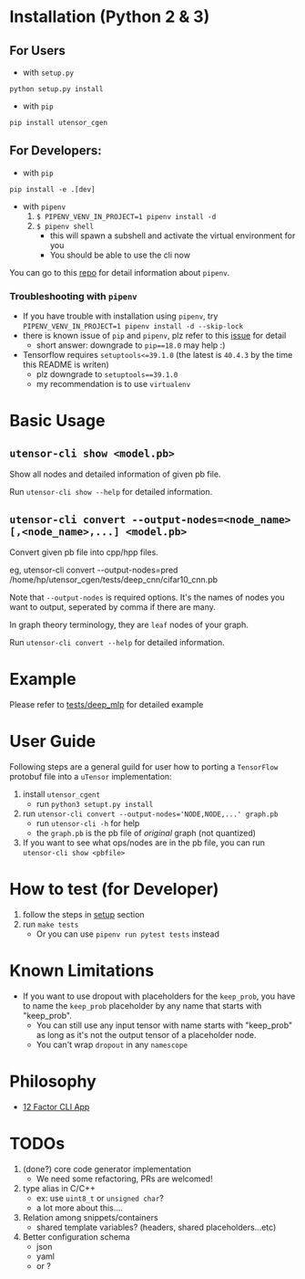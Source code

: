 # Installation (Python 2 & 3)

## For Users

- with `setup.py`
```
python setup.py install
```

- with `pip`
```
pip install utensor_cgen
```

## For Developers:

- with `pip`
```
pip install -e .[dev]
```

- with `pipenv`
    1. `$ PIPENV_VENV_IN_PROJECT=1 pipenv install -d`
    2. `$ pipenv shell`
        - this will spawn a subshell and activate the virtual environment for you
        - You should be able to use the cli now  

You can go to this [repo](https://github.com/pypa/pipenv) for detail information about `pipenv`.

### Troubleshooting with `pipenv`

- If you have trouble with installation using `pipenv`, try `PIPENV_VENV_IN_PROJECT=1 pipenv install -d --skip-lock`
- there is known issue of `pip` and `pipenv`, plz refer to this [issue](https://github.com/pypa/pipenv/issues/2924) for detail
    - short answer: downgrade to `pip==18.0` may help :)
- Tensorflow requires `setuptools<=39.1.0` (the latest is `40.4.3` by the time this README is writen)
    - plz downgrade to `setuptools==39.1.0`
    - my recommendation is to use `virtualenv`

# Basic Usage

## `utensor-cli show <model.pb>`

Show all nodes and detailed information of given pb file.

Run `utensor-cli show --help` for detailed information.

## `utensor-cli convert --output-nodes=<node_name>[,<node_name>,...] <model.pb>`

Convert given pb file into cpp/hpp files.

eg, utensor-cli convert --output-nodes=pred /home/hp/utensor_cgen/tests/deep_cnn/cifar10_cnn.pb

Note that `--output-nodes` is required options. It's the names of nodes you want to output, seperated by comma if there are many.

In graph theory terminology, they are `leaf` nodes of your graph.

Run `utensor-cli convert --help` for detailed information.

# Example

Please refer to [tests/deep_mlp](https://github.com/uTensor/utensor_cgen/tree/develop/tests/deep_mlp) for detailed example

# User Guide

Following steps are a general guild for user how to porting a `TensorFlow` protobuf file into a `uTensor` implementation:

1. install `utensor_cgent`
    - run `python3 setupt.py install`
2. run `utensor-cli convert --output-nodes='NODE,NODE,...' graph.pb`
    - run `utensor-cli -h` for help
    - the `graph.pb` is the pb file of *original* graph (not quantized)
3. If you want to see what ops/nodes are in the pb file, you can run `utensor-cli show <pbfile>`

# How to test (for Developer)

1. follow the steps in [setup](#setup-with-pipenv) section
2. run `make tests`
    - Or you can use `pipenv run pytest tests` instead

# Known Limitations

- If you want to use dropout with placeholders for the `keep_prob`, you have to name the `keep_prob` placeholder by any name that starts with "keep_prob".
    - You can still use any input tensor with name starts with "keep_prob" as long as it's not the output tensor of a placeholder node.
    - You can't wrap `dropout` in any `namescope` 

# Philosophy

- [12 Factor CLI App](https://medium.com/@jdxcode/12-factor-cli-apps-dd3c227a0e46?fbclid=IwAR1Gfq0D7oh3b-mXaIMV3RwYu39TAPrPXfz5sBKC4Rz1t-cckvC8WjBVl_w)

# TODOs
1. (done?) core code generator implementation
    - We need some refactoring, PRs are welcomed!
2. type alias in C/C++
    - ex: use `uint8_t` or `unsigned char`?
    - a lot more about this.... 
3. Relation among snippets/containers
    - shared template variables? (headers, shared placeholders...etc)
4. Better configuration schema
    - json
    - yaml
    - or ?
